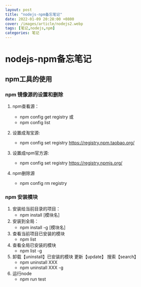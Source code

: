 ```yaml
---
layout: post
title: "nodejs-npm备忘笔记"
date: 2022-01-09 20:28:00 +0800
cover: /images/article/nodejs2.webp
tags: [笔记,nodejs,npm]
categories: 笔记
---
```


# nodejs-npm备忘笔记

## npm工具的使用

### npm 镜像源的设置和删除
1. npm查看源：
    * npm config get registry 或
    * npm config list

2. 设置成淘宝源:
    * npm config set registry https://registry.npm.taobao.org/

3. 设置成npm官方源:
    * npm config set registry https://registry.npmjs.org/

4. npm删除源
   * npm config rm registry

### npm 安装模块
1. 安装给当前目录的项目：
   * npm install [模块名]
2. 安装到全局：
   * npm install -g [模块名]
3. 查看当前项目已安装的模块
    * npm list
4. 查看全局已安装的模块
    * npm list -g
5. 卸载【uninstall】已安装的模块 更新【update】 搜索【search】 
    * npm uninstall  XXX
    * npm uninstall  XXX -g
6. 运行node
    * npm run test